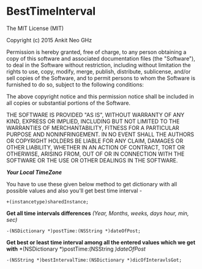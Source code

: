 # BestTimeInterval

The MIT License (MIT)

Copyright (c) 2015 Ankit Neo GHz

Permission is hereby granted, free of charge, to any person obtaining a copy
of this software and associated documentation files (the "Software"), to deal
in the Software without restriction, including without limitation the rights
to use, copy, modify, merge, publish, distribute, sublicense, and/or sell
copies of the Software, and to permit persons to whom the Software is
furnished to do so, subject to the following conditions:

The above copyright notice and this permission notice shall be included in all
copies or substantial portions of the Software.

THE SOFTWARE IS PROVIDED "AS IS", WITHOUT WARRANTY OF ANY KIND, EXPRESS OR
IMPLIED, INCLUDING BUT NOT LIMITED TO THE WARRANTIES OF MERCHANTABILITY,
FITNESS FOR A PARTICULAR PURPOSE AND NONINFRINGEMENT. IN NO EVENT SHALL THE
AUTHORS OR COPYRIGHT HOLDERS BE LIABLE FOR ANY CLAIM, DAMAGES OR OTHER
LIABILITY, WHETHER IN AN ACTION OF CONTRACT, TORT OR OTHERWISE, ARISING FROM,
OUT OF OR IN CONNECTION WITH THE SOFTWARE OR THE USE OR OTHER DEALINGS IN THE
SOFTWARE.

**_Your Local TimeZone_**

You have to use these given below method to get dictionary with all possible values and also you'll get best time interval - 
```
+(instancetype)sharedInstance;
```
 **Get all time intervals differences**  *(Year, Months, weeks, days hour, min, sec)*
 ```
-(NSDictionary *)postTime:(NSString *)dateOfPost;
```
**Get best or least time interval among all the entered values which we get with** *(NSDictionary *)postTime:(NSString *)dateOfPost*
 ```
-(NSString *)bestIntervalTime:(NSDictionary *)dicOfInteravlsGot;
```
